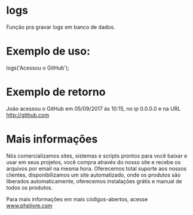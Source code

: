 # logs
Função pra gravar logs em banco de dados.

# Exemplo de uso:
logs('Acessou o GitHub');

# Exemplo de retorno
João acessou o GitHub em 05/09/2017 às 10:15, no ip 0.0.0.0 e na URL http://github.com

# Mais informações
Nós comercializamos sites, sistemas e scripts prontos para você baixar e usar em seus projetos, você compra através do nosso site e recebe os arquivos por email na mesma hora. Oferecemos total suporte aos nossos clientes, disponibilizamos um site automatizado, onde os produtos são liberados automaticamente, oferecemos instalações grátis e manual de todos os produtos.

Para mais informações em mais códigos-abertos, acesse www.phplivre.com
